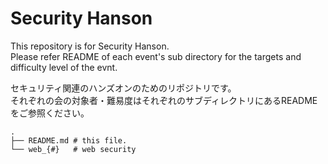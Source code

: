 # Security Hanson

This repository is for Security Hanson.  
Please refer README of each event's sub directory for the targets and difficulty level of the evnt.

セキュリティ関連のハンズオンのためのリポジトリです。  
それぞれの会の対象者・難易度はそれぞれのサブディレクトリにあるREADMEをご参照ください。

```
.
├── README.md # this file.
└── web_{#}   # web security
```
